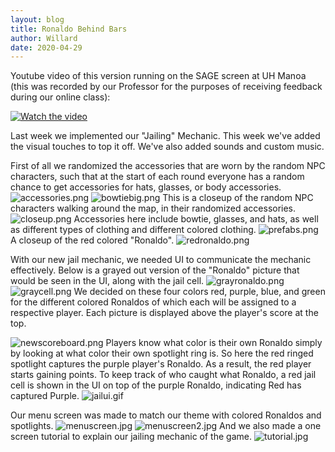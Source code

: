 ```yaml
---
layout: blog
title: Ronaldo Behind Bars
author: Willard
date: 2020-04-29
---
```


Youtube video of this version running on the SAGE screen at UH Manoa (this was recorded by our Professor for the purposes of receiving feedback during our online class): 

[![Watch the video](https://img.youtube.com/vi/uJnO2BtA8zM/hqdefault.jpg)](https://www.youtube.com/watch?v=uJnO2BtA8zM&feature=youtu.be)

Last week we implemented our "Jailing" Mechanic. This week we've added the visual touches to top it off. We've also added sounds and custom music.

First of all we randomized the accessories that are worn by the random NPC characters, such that at the start of each round everyone has a random chance to get accessories for hats, glasses, or body accessories.
![accessories.png]({{site.baseurl}}/assets/unity_screenshots/accessories.png)
![bowtiebig.png]({{site.baseurl}}/assets/unity_screenshots/bowtiebig.png)
This is a closeup of the random NPC characters walking around the map, in their randomized accessories.
![closeup.png]({{site.baseurl}}/assets/unity_screenshots/closeup.png)
Accessories here include bowtie, glasses, and hats, as well as different types of clothing and different colored clothing.
![prefabs.png]({{site.baseurl}}/assets/unity_screenshots/prefabs.png)
A closeup of the red colored "Ronaldo".
![redronaldo.png]({{site.baseurl}}/assets/unity_screenshots/redronaldo.png)

With our new jail mechanic, we needed UI to communicate the mechanic effectively. Below is a grayed out version of the "Ronaldo" picture that would be seen in the UI, along with the jail cell.
![grayronaldo.png]({{site.baseurl}}/assets/unity_screenshots/grayronaldo.png)
![graycell.png]({{site.baseurl}}/assets/unity_screenshots/graycell.png)
We decided on these four colors red, purple, blue, and green for the different colored Ronaldos of which each will be assigned to a respective player. Each picture is displayed above the player's score at the top.

![newscoreboard.png]({{site.baseurl}}/assets/unity_screenshots/newscoreboard.png)
Players know what color is their own Ronaldo simply by looking at what color their own spotlight ring is. So here the red ringed spotlight captures the purple player's Ronaldo. As a result, the red player starts gaining points. To keep track of who caught what Ronaldo, a red jail cell is shown in the UI on top of the purple Ronaldo, indicating Red has captured Purple.
![jailui.gif]({{site.baseurl}}/assets/unity_screenshots/jailui.gif)

Our menu screen was made to match our theme with colored Ronaldos and spotlights.
![menuscreen.jpg]({{site.baseurl}}/assets/unity_screenshots/menuscreen.jpg)
![menuscreen2.jpg]({{site.baseurl}}/assets/unity_screenshots/menuscreen2.jpg)
And we also made a one screen tutorial to explain our jailing mechanic of the game.
![tutorial.jpg]({{site.baseurl}}/assets/unity_screenshots/tutorial.jpg)

